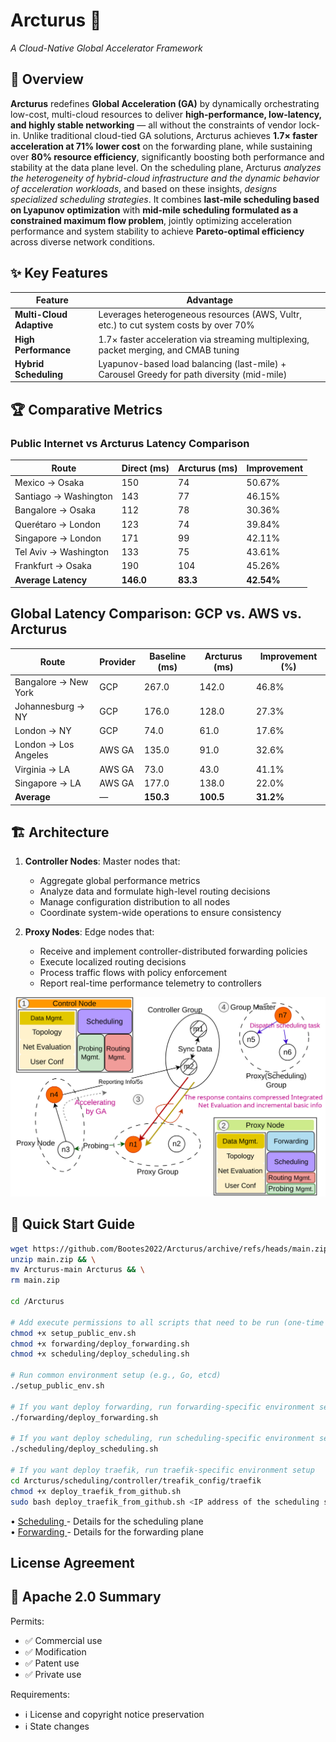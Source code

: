 

# Arcturus 🌌  
*A Cloud-Native Global Accelerator Framework*



## 📌 Overview  
**Arcturus** redefines **Global Acceleration (GA)** by dynamically orchestrating low-cost, multi-cloud resources to deliver **high-performance, low-latency, and highly stable networking** — all without the constraints of vendor lock-in. Unlike traditional cloud-tied GA solutions, Arcturus achieves **1.7× faster acceleration at 71% lower cost** on the forwarding plane, while sustaining over **80% resource efficiency**, significantly boosting both performance and stability at the data plane level. On the scheduling plane, Arcturus *analyzes the heterogeneity of hybrid-cloud infrastructure and the dynamic behavior of acceleration workloads*, and based on these insights, *designs specialized scheduling strategies*. It combines **last-mile scheduling based on Lyapunov optimization** with **mid-mile scheduling formulated as a constrained maximum flow problem**, jointly optimizing acceleration performance and system stability to achieve **Pareto-optimal efficiency** across diverse network conditions.


## ✨ Key Features  
| **Feature**               | **Advantage**                                                                 |
|---------------------------|-------------------------------------------------------------------------------|
| **Multi-Cloud Adaptive**  | Leverages heterogeneous resources (AWS, Vultr, etc.) to cut system costs by over 70% |
| **High Performance**  | 1.7× faster acceleration​​ via streaming multiplexing, packet merging, and CMAB tuning |
| **​​Hybrid Scheduling​**| Lyapunov-based load balancing (last-mile) + Carousel Greedy for path diversity (mid-mile) |

## 🏆 Comparative Metrics
### Public Internet vs Arcturus Latency Comparison

| Route                      | Direct (ms) | Arcturus (ms) | Improvement |
|----------------------------|-------------|---------------|-------------|
| Mexico → Osaka             | 150         | 74            | 50.67%     |
| Santiago → Washington      | 143         | 77            | 46.15%     |
| Bangalore → Osaka         | 112         | 78            | 30.36%     |
| Querétaro → London        | 123         | 74            | 39.84%     |
| Singapore → London        | 171         | 99            | 42.11%     |
| Tel Aviv → Washington     | 133         | 75            | 43.61%     |
| Frankfurt → Osaka         | 190         | 104           | 45.26%     |
| **Average Latency**          | **146.0**   | **83.3**      | **42.54%** |

## Global Latency Comparison: GCP vs. AWS vs. Arcturus

| Route                  | Provider   | Baseline (ms) | Arcturus (ms) | Improvement (%) |
|------------------------|------------|----------------------|----------------------|-----------------|
| Bangalore → New York   | GCP        | 267.0                | 142.0                | 46.8%          |
| Johannesburg → NY      | GCP        | 176.0                | 128.0                | 27.3%          |
| London → NY            | GCP        | 74.0                 | 61.0                 | 17.6%          |
| London → Los Angeles   | AWS GA     | 135.0                | 91.0                 | 32.6%          |
| Virginia → LA          | AWS GA     | 73.0                 | 43.0                 | 41.1%          |
| Singapore → LA         | AWS GA     | 177.0                | 138.0                | 22.0%          |
| **Average**           | —          | **150.3**            | **100.5**            | **31.2%**   |

## 🏗️ Architecture 
1. **Controller Nodes**: Master nodes that:
   - Aggregate global performance metrics
   - Analyze data and formulate high-level routing decisions
   - Manage configuration distribution to all nodes
   - Coordinate system-wide operations to ensure consistency

2. **Proxy Nodes**: Edge nodes that:
   - Receive and implement controller-distributed forwarding policies
   - ​​Execute localized routing decisions
   - ​​Process traffic flows with policy enforcement
   - Report real-time performance telemetry to controllers

![Scheduling Architecture](scheduling/assets/process.svg)

## 🚀 Quick Start Guide
```bash
wget https://github.com/Bootes2022/Arcturus/archive/refs/heads/main.zip && \
unzip main.zip && \
mv Arcturus-main Arcturus && \
rm main.zip

cd /Arcturus

# Add execute permissions to all scripts that need to be run (one-time operation)
chmod +x setup_public_env.sh
chmod +x forwarding/deploy_forwarding.sh
chmod +x scheduling/deploy_scheduling.sh

# Run common environment setup (e.g., Go, etcd)
./setup_public_env.sh

# If you want deploy forwarding, run forwarding-specific environment setup
./forwarding/deploy_forwarding.sh

# If you want deploy scheduling, run scheduling-specific environment setup
./scheduling/deploy_scheduling.sh

# If you want deploy traefik, run traefik-specific environment setup
cd Arcturus/scheduling/controller/treafik_config/traefik
chmod +x deploy_traefik_from_github.sh
sudo bash deploy_traefik_from_github.sh <IP address of the scheduling server>

```

• [Scheduling ](./scheduling/README.md) - Details for the scheduling plane            
• [Forwarding ](./forwarding/README.md) - Details for the forwarding plane

## License Agreement

## 📑 Apache 2.0 Summary
Permits:
- ✅ Commercial use  
- ✅ Modification  
- ✅ Patent use  
- ✅ Private use  

Requirements:
- ℹ️ License and copyright notice preservation  
- ℹ️ State changes  

